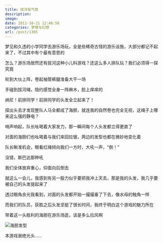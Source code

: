 ```yaml
---
title: 拔河有气势
description: 
image: 
date: 2011-10-21 12:46:50
categories: 梦境与幻想
url: /post/1305
---
```


梦见和久违的小学同学去游乐场玩，全是些稀奇古怪的游乐设施，大部分都记不起来了，不过其中有个最有意思的

怎么？游乐场居然还有拔河这种小儿科游戏？还这么多人排队玩？我们必须得一探究竟

轮到大伙上阵，卷起袖管裤腿准备大干一场

手碰到拔河绳，隐约感觉全身一阵麻木，脸上痒痒的

纳尼！前排同学！前排同学的头发全立起来了！

探出头去才发现整队人马全都成了海胆，就连我的自然卷也完全无视，这绳子上哪来这么强的静电？

哨声响起，队长吆喝着大家发力，那一瞬间每个人头发都立得更直了

对面的海胆们也吆喝着与我们来回拉锯，两边的发型也都在微妙地变化着

队长瞅准机会，眼看红绳倾向我们一方时，大吼一声，“倒！”

没错，斯巴达那种吼

我们全体放弃重心，仰面向后倒去

就这么一会儿，我感到有另一股力似乎要把我冲上天去，那是我的头发，我几乎要被自己的头发提起来了

透过眼角余光我看到，对面的头发都开始一撮撮垂了下去，像水母的触角一样

而我们的队员，获胜之后头发坚挺了很长时间，我终于明白这个游戏的魅力所在

带着这一头胜利的海胆在游乐场逛，该是多么拉风啊

![](https://storageapi.fleek.co/0a3a8890-e65e-47ce-93d7-0442b9209d38-bucket/blog/posts/2011-10/10-21/1.jpg "海胆发型")

本游戏谢绝光头……